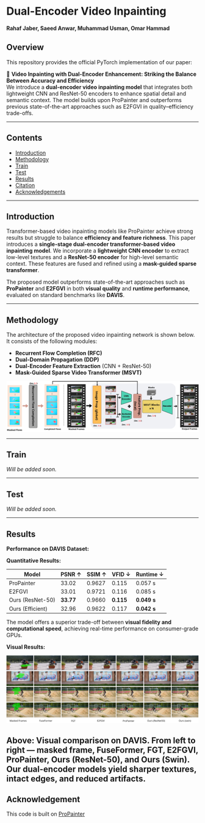 # Dual-Encoder Video Inpainting
**Rahaf Jaber, Saeed Anwar, Muhammad Usman, Omar Hammad**
## Overview

This repository provides the official PyTorch implementation of our paper:

📄 **Video Inpainting with Dual-Encoder Enhancement: Striking the Balance Between Accuracy and Efficiency**  
We introduce a **dual-encoder video inpainting model** that integrates both lightweight CNN and ResNet-50 encoders to enhance spatial detail and semantic context. The model builds upon ProPainter and outperforms previous state-of-the-art approaches such as E2FGVI in quality–efficiency trade-offs.

---

## Contents
- [Introduction](#introduction)  
- [Methodology](#network)  
- [Train](#train)  
- [Test](#test)  
- [Results](#results)  
- [Citation](#citation)  
- [Acknowledgements](#acknowledgements)  

---

## Introduction  
Transformer-based video inpainting models like ProPainter achieve strong results but struggle to balance **efficiency and feature richness**. This paper introduces a **single-stage dual-encoder transformer-based video inpainting model**. We incorporate a **lightweight CNN encoder** to extract low-level textures and a **ResNet-50 encoder** for high-level semantic context. These features are fused and refined using a **mask-guided sparse transformer**.

The proposed model outperforms state-of-the-art approaches such as **ProPainter** and **E2FGVI** in both **visual quality** and **runtime performance**, evaluated on standard benchmarks like **DAVIS**.

---

## Methodology

The architecture of the proposed video inpainting network is shown below. It consists of the following modules:
- **Recurrent Flow Completion (RFC)**  
- **Dual-Domain Propagation (DDP)**  
- **Dual-Encoder Feature Extraction** (CNN + ResNet-50)  
- **Mask-Guided Sparse Video Transformer (MSVT)**

<p align="center">
  <img src="./methodology.jpg" alt="Dual Encoder Architecture" width="800"/>
</p>

---
## Train  
*Will be added soon.*

---

## Test  
*Will be added soon.*

---

## Results

**Performance on DAVIS Dataset:**

**Quantitative Results:**


| Model               | PSNR ↑ | SSIM ↑  | VFID ↓ | Runtime ↓ |
|--------------------|--------|---------|--------|-----------|
| ProPainter         | 33.02  | 0.9627  | 0.115  | 0.057 s   |
| E2FGVI             | 33.01  | 0.9721  | 0.116  | 0.085 s   |
| Ours (ResNet-50)   | **33.77** | 0.9660  | **0.115**  | **0.049 s** |
| Ours (Efficient)   | 32.96  | 0.9622  | 0.117  | **0.042 s** |

The model offers a superior trade-off between **visual fidelity and computational speed**, achieving real-time performance on consumer-grade GPUs.

**Visual Results:**
<p align="center">
  <img src="./qualitative.png" alt="Qualitative Comparison" width="800"/>
</p>

Above: Visual comparison on DAVIS. From left to right — masked frame, FuseFormer, FGT, E2FGVI, ProPainter, Ours (ResNet-50), and Ours (Swin). Our dual-encoder models yield sharper textures, intact edges, and reduced artifacts.
---
## Acknowledgement

This code is built on [ProPainter](https://github.com/sczhou/ProPainter)
